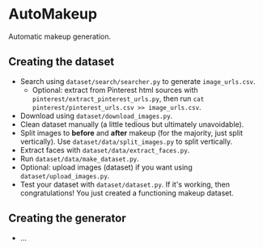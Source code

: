 # AutoMakeup
Automatic makeup generation.

## Creating the dataset

- Search using `dataset/search/searcher.py` to generate `image_urls.csv`.
  - Optional: extract from Pinterest html sources with `pinterest/extract_pinterest_urls.py`, then run `cat pinterest/pinterest_urls.csv >> image_urls.csv`.
- Download using `dataset/download_images.py`.
- Clean dataset manually (a little tedious but ultimately unavoidable).
- Split images to **before** and **after** makeup (for the majority, just split vertically). Use `dataset/data/split_images.py` to split vertically.
- Extract faces with `dataset/data/extract_faces.py`. 
- Run `dataset/data/make_dataset.py`.
- Optional: upload images (dataset) if you want using `dataset/upload_images.py`.
- Test your dataset with `dataset/dataset.py`. If it's working, then congratulations! You just created a functioning makeup dataset.

## Creating the generator

- ...